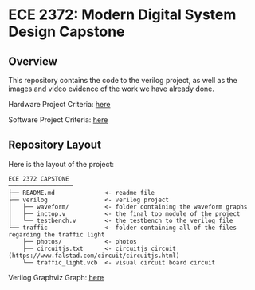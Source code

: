 # ECE 2372: Modern Digital System Design Capstone

## Overview
This repository contains the code to the verilog project, as well as the images and video evidence of the work we have already done.

Hardware Project Criteria: [here](https://links.shellfish.racing/-WPqNnPAbBD)

Software Project Criteria: [here](https://links.shellfish.racing/-6WxszyVYi7)

## Repository Layout

Here is the layout of the project:
```text
ECE 2372 CAPSTONE
──────────────────
├── README.md              <- readme file
├── verilog                <- verilog project
│   ├── waveform/          <- folder containing the waveform graphs
│   ├── inctop.v           <- the final top module of the project
│   └── testbench.v        <- the testbench to the verilog file
└── traffic                <- folder containing all of the files regarding the traffic light
    ├── photos/            <- photos
    ├── circuitjs.txt      <- circuitjs circuit (https://www.falstad.com/circuit/circuitjs.html)
    └── traffic_light.vcb  <- visual circuit board circuit
```

Verilog Graphviz Graph: [here](https://dreampuf.github.io/GraphvizOnline/#digraph%20G%20%7B%0A%20%20%20%20rankdir%20%3D%20TB%0A%20%20%20%20ranksep%20%3D%20%221%22%0A%20%20%20%20nodesep%20%3D%20%221%22%0A%20%20%20%20pad%20%3D%20%221%22%0A%20%20%20%20%0A%20%20%20%20subgraph%20cluster_inputs%20%7B%0A%20%20%20%20%20%20%20%20node%20%5Bshape%20%3D%20record%5D%3B%0A%20%20%20%20%20%20%20%20label%20%3D%20%22Inputs%22%3B%0A%20%20%20%20%20%20%20%20%0A%20%20%20%20%20%20%20%20input_v1%20%5Blabel%20%3D%20%22increment%20display%201%22%5D%3B%0A%20%20%20%20%20%20%20%20input_v2%20%5Blabel%20%3D%20%22increment%20display%202%22%5D%3B%0A%20%20%20%20%20%20%20%20input_v3%20%5Blabel%20%3D%20%22reset%22%5D%3B%0A%20%20%20%20%20%20%20%20input_v4%20%5Blabel%20%3D%20%22set%22%5D%3B%0A%20%20%20%20%20%20%20%20input_v5%20%5Blabel%20%3D%20%22sign%22%5D%3B%0A%20%20%20%20%7D%0A%20%20%20%20%0A%20%20%20%20%0A%20%20%20%20subgraph%20cluster_outputs%20%7B%0A%20%20%20%20%20%20%20%20node%20%5Bshape%20%3D%20record%5D%3B%0A%20%20%20%20%20%20%20%20label%20%3D%20%22Outputs%22%3B%0A%20%20%20%20%20%20%20%20%0A%20%20%20%20%20%20%20%20output_v1%20%5Blabel%20%3D%20%227%20seg%20display%201%22%5D%3B%0A%20%20%20%20%20%20%20%20output_v2%20%5Blabel%20%3D%20%227%20seg%20display%202%22%5D%3B%0A%20%20%20%20%20%20%20%20output_v3%20%5Blabel%20%3D%20%22add%2Fsubtract%22%5D%3B%0A%20%20%20%20%20%20%20%20output_v4%20%5Blabel%20%3D%20%22product%20sign%22%5D%0A%20%20%20%20%7D%0A%20%20%20%20%0A%20%20%20%20subgraph%20cluster_top_module%20%7B%0A%20%20%20%20%20%20%20%20node%20%5Bshape%20%3D%20record%5D%3B%0A%20%20%20%20%20%20%20%20label%20%3D%20%22Top%20Module%22%3B%0A%20%20%20%20%20%20%20%20%0A%20%20%20%20%20%20%20%20vt1%20%5Blabel%20%3D%20%22wire%5Cnnum_1%5Cn(first%20number)%22%5D%3B%0A%20%20%20%20%20%20%20%20vt2%20%5Blabel%20%3D%20%22wire%5Cnnum_2%5Cn(second%20number)%22%5D%3B%0A%20%20%20%20%20%20%20%20vt3%20%5Blabel%20%3D%20%22wire%5Cnprod%5Cn(product)%22%5D%3B%0A%20%20%20%20%20%20%20%20vt4%20%5Blabel%20%3D%20%22set%22%5D%3B%0A%20%20%20%20%20%20%20%20vt5%20%5Blabel%20%3D%20%22sign%22%5D%3B%0A%20%20%20%20%20%20%20%20vt6%20%5Blabel%20%3D%20%22inc_up%22%5D%3B%0A%20%20%20%20%20%20%20%20vt7%20%5Blabel%20%3D%20%22inc_down%22%5D%3B%0A%20%20%20%20%20%20%20%20vt8%20%5Blabel%20%3D%20%22reset%22%5D%3B%0A%20%20%20%20%7D%0A%20%20%20%20%0A%20%20%20%20subgraph%20cluster_increment%20%7B%0A%20%20%20%20%20%20%20%20node%20%5Bshape%20%3D%20record%5D%3B%0A%20%20%20%20%20%20%20%20label%20%3D%20%22Increment%20Module%22%3B%0A%20%20%20%20%20%20%20%20%0A%20%20%20%20%20%20%20%20vi1%20%5Blabel%20%3D%20%22incrementer%22%5D%3B%0A%20%20%20%20%7D%0A%20%20%20%20%0A%20%20%20%20subgraph%20cluster_add_sub%20%7B%0A%20%20%20%20%20%20%20%20node%20%5Bshape%20%3D%20record%5D%3B%0A%20%20%20%20%20%20%20%20label%20%3D%20%22Adder%20Subtractor%20Module%22%3B%0A%20%20%20%20%20%20%20%20%0A%20%20%20%20%20%20%20%20va1%20%5Blabel%20%3D%20%22ripple%20carry%20adder%22%5D%3B%0A%20%20%20%20%7D%0A%20%20%20%20%0A%20%20%20%20subgraph%20cluster_segment%20%7B%0A%20%20%20%20%20%20%20%20node%20%5Bshape%20%3D%20record%5D%3B%0A%20%20%20%20%20%20%20%20label%20%3D%20%227%20Segment%20Module%22%0A%20%20%20%20%20%20%20%20%0A%20%20%20%20%20%20%20%20vs1%20%5Blabel%20%3D%20%22display%201%22%5D%3B%0A%20%20%20%20%20%20%20%20vs2%20%5Blabel%20%3D%20%22display%202%22%5D%3B%0A%20%20%20%20%7D%0A%20%20%20%20%2F%2Finputs%20to%20to%20top%20module%0A%20%20%20%20input_v1%20-%3E%20vt6%3B%0A%20%20%20%20input_v2%20-%3E%20vt7%3B%0A%20%20%20%20input_v3%20-%3E%20vt8%3B%0A%20%20%20%20input_v4%20-%3E%20vt4%3B%0A%20%20%20%20input_v5%20-%3E%20vt5%3B%0A%20%20%20%20%0A%20%20%20%20%2F%2Ftop%20module%20to%20incrementer%0A%20%20%20%20vt6%20-%3E%20vi1%20-%3E%20vt1%3B%20%2F%2Fincrement%20a%0A%20%20%20%20vt7%20-%3E%20vi1%20-%3E%20vt2%3B%20%2F%2Fincrement%20b%0A%20%20%20%20vt8%20-%3E%20vi1%3B%0A%20%20%20%20%0A%20%20%20%20%0A%20%20%20%20%2F%2Fadder%20subtractor%0A%20%20%20%20vt1%20-%3E%20va1%3B%0A%20%20%20%20vt2%20-%3E%20va1%3B%0A%20%20%20%20vt4%20-%3E%20va1%3B%0A%20%20%20%20vt5%20-%3E%20va1%3B%0A%20%20%20%20va1%20-%3E%20vt3%3B%0A%20%20%20%20%0A%20%20%20%20%2F%2F7%20segment%20display%0A%20%20%20%20vt1%20-%3E%20vs1%3B%0A%20%20%20%20vt2%20-%3E%20vs2%3B%0A%20%20%20%20vt3%20-%3E%20vs1%3B%0A%20%20%20%20vt3%20-%3E%20vs2%3B%0A%20%20%20%20%0A%20%20%20%20%2F%2Foutputs%0A%20%20%20%20vs1%20-%3E%20output_v1%3B%0A%20%20%20%20vs2%20-%3E%20output_v2%3B%0A%20%20%20%20vt3%20-%3E%20output_v1%3B%0A%20%20%20%20vt3%20-%3E%20output_v2%3B%0A%20%20%20%20vt3%20-%3E%20output_v4%3B%0A%20%20%20%20vt5%20-%3E%20output_v3%3B%0A%7D)
